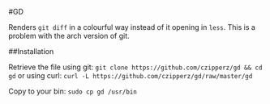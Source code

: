 #GD

Renders `git diff` in a colourful way instead of it opening in `less`. This is a problem with the arch version of git.

##Installation

Retrieve the file using git: `git clone https://github.com/czipperz/gd && cd gd`
or using curl: `curl -L https://github.com/czipperz/gd/raw/master/gd`

Copy to your bin: `sudo cp gd /usr/bin`
